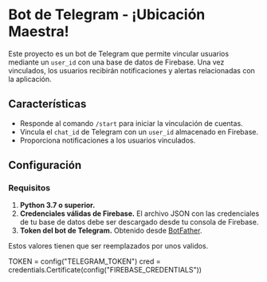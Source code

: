 # Bot de Telegram - ¡Ubicación Maestra!

Este proyecto es un bot de Telegram que permite vincular usuarios mediante un `user_id` con una base de datos de Firebase. Una vez vinculados, los usuarios recibirán notificaciones y alertas relacionadas con la aplicación.

## Características
- Responde al comando `/start` para iniciar la vinculación de cuentas.
- Vincula el `chat_id` de Telegram con un `user_id` almacenado en Firebase.
- Proporciona notificaciones a los usuarios vinculados.

## Configuración

### Requisitos
1. **Python 3.7 o superior.**
2. **Credenciales válidas de Firebase.** El archivo JSON con las credenciales de tu base de datos debe ser descargado desde tu consola de Firebase.
3. **Token del bot de Telegram.** Obtenido desde [BotFather](https://core.telegram.org/bots#botfather).

Estos valores tienen que ser reemplazados por unos validos.

TOKEN = config("TELEGRAM_TOKEN")
cred = credentials.Certificate(config("FIREBASE_CREDENTIALS"))
